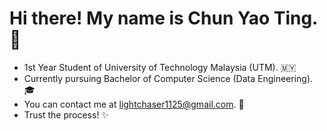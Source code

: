 # **Hi there! My name is Chun Yao Ting. 👋**

- 1st Year Student of University of Technology Malaysia (UTM). 🇲🇾
- Currently pursuing Bachelor of Computer Science (Data Engineering). 🎓
- You can contact me at lightchaser1125@gmail.com. 📧
- Trust the process! ✨
